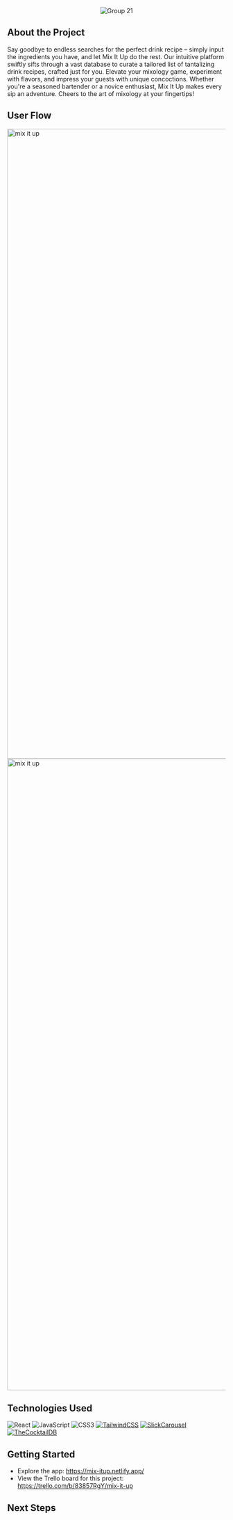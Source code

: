 <div align="center">
  
  ![Group 21](https://github.com/aobarbieri/mix-it-up-2.0/assets/51036021/aa12045b-1593-4739-b161-40af50d85471)

</div>

## About the Project
Say goodbye to endless searches for the perfect drink recipe – simply input the ingredients you have, and let Mix It Up do the rest. Our intuitive platform swiftly sifts through a vast database to curate a tailored list of tantalizing drink recipes, crafted just for you. Elevate your mixology game, experiment with flavors, and impress your guests with unique concoctions. Whether you're a seasoned bartender or a novice enthusiast, Mix It Up makes every sip an adventure. Cheers to the art of mixology at your fingertips!

## User Flow
<img width="1448" alt="mix it up" src="https://github.com/aobarbieri/mix-it-up-2.0/assets/51036021/4455ffc3-1ea5-4567-ab17-a18ca3e1b6d9">
<img width="1452" alt="mix it up" src="https://github.com/aobarbieri/mix-it-up-2.0/assets/51036021/695f8f4b-1ba3-43ed-92de-eb90c6eb7b55">


## Technologies Used
![React](https://img.shields.io/badge/react-%2320232a.svg?style=for-the-badge&logo=react&logoColor=%2361DAFB)
![JavaScript](https://img.shields.io/badge/javascript-%23323330.svg?style=for-the-badge&logo=javascript&logoColor=%23F7DF1E)
![CSS3](https://img.shields.io/badge/css3-%231572B6.svg?style=for-the-badge&logo=css3&logoColor=white)
[![TailwindCSS](https://img.shields.io/badge/tailwindcss-%2338B2AC.svg?style=for-the-badge&logo=tailwind-css&logoColor=white)](https://tailwindcss.com/)
[![SlickCarousel](https://img.shields.io/badge/Slick_Carousel-lightblue?style=for-the-badge)](https://react-slick.neostack.com/)
[![TheCocktailDB](https://img.shields.io/badge/The_Cocktail_DB-darkred?style=for-the-badge)](https://www.thecocktaildb.com/)


## Getting Started
* Explore the app: https://mix-itup.netlify.app/
* View the Trello board for this project: https://trello.com/b/83857RgY/mix-it-up

## Next Steps
